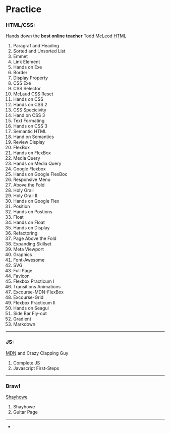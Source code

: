 # Practice

### HTML/CSS:
Hands down the **best online teacher** Todd McLeod
[HTML](https://www.udemy.com/html-tutorial/)

01. Paragraf and Heading
02. Sorted and Unsorted List
03. Emmet
04. Link Element
05. Hands on Exe
06. Border
07. Display Property
08. CSS Exe
09. CSS Selector
10. McLaud CSS Reset
11. Hands on CSS
12. Hands on CSS 2
13. CSS Specicivity
14. Hand on CSS 3
15. Text Formating
16. Hands on CSS 3
17. Semantic HTML
18. Hand on Semantics
19. Review Display
20. FlexBox
21. Hands on FlexBox
22. Media Query
23. Hands on Media Query
24. Google Flexbox
25. Hands on Google FlexBox
26. Responsive Menu
27. Above the Fold
28. Holy Grail
29. Holy Grail II
30. Hands on Google Flex
31. Position
32. Hands on Postions
33. Float
34. Hands on Float
35. Hands on Display
36. Refactoring
37. Page Above the Fold
38. Expanding Skillset
39. Meta Viewport
40. Graphics
41. Font-Awesome
42. SVG
43. Full Page
44. Favicon
45. Flexbox Practicum I
46. Transitions Animations
47. Excourse-MDN-FlexBox
48. Excourse-Grid
49. Flexbox Practicum II
50. Hands on Seagul
51. Side Bar Fly-out
52. Gradient
54. Markdown
***
### JS:
[MDN](https://developer.mozilla.org/bm/docs/Learn/Getting_started_with_the_web/JavaScript_basics) and Crazy Clapping Guy

01. Complete JS
01. Javascript First-Steps
***
### Brawl
[Shayhowe](https://learn.shayhowe.com/)

01. Shayhowe
01. Guitar Page
***
-
